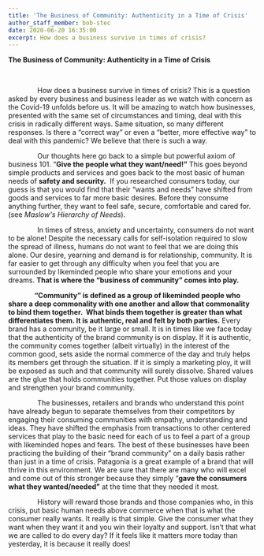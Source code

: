 ```yaml
---
title: 'The Business of Community: Authenticity in a Time of Crisis'
author_staff_member: bob-stec
date: 2020-06-20 16:35:00
excerpt: How does a business survive in times of crisis?
---
```


**The Business of Community: Authenticity in a Time of Crisis**

&nbsp;

&nbsp; &nbsp; &nbsp; &nbsp; &nbsp; &nbsp; &nbsp;&nbsp; How does a business survive in times of crisis? This is a question asked by every business and business leader as we watch with concern as the Covid-19 unfolds before us. It will be amazing to watch how businesses, presented with the same set of circumstances and timing, deal with this crisis in radically different ways. Same situation, so many different responses. Is there a “correct way” or even a “better, more effective way” to deal with this pandemic? We believe that there is such a way.

&nbsp; &nbsp; &nbsp; &nbsp; &nbsp; &nbsp; &nbsp;&nbsp; Our thoughts here go back to a simple but powerful axiom of business 101. “**Give the people what they want/need\!”** This goes beyond simple products and services and goes back to the most basic of human needs of **safety and security.** &nbsp;If you researched consumers today, our guess is that you would find that their “wants and needs” have shifted from goods and services to far more basic desires. Before they consume anything further, they want to feel safe, secure, comfortable and cared for. (see *Maslow's Hierarchy of Needs*).

&nbsp; &nbsp; &nbsp; &nbsp; &nbsp; &nbsp; &nbsp;&nbsp; In times of stress, anxiety and uncertainty, consumers do not want to be alone\! Despite the necessary calls for self-isolation required to slow the spread of illness, humans do not want to feel that we are doing this alone. Our desire, yearning and demand is for relationship, community. It is far easier to get through any difficulty when you feel that you are surrounded by likeminded people who share your emotions and your dreams. **That is where the “business of community” comes into play.**

**&nbsp; &nbsp; &nbsp; &nbsp; &nbsp; &nbsp; &nbsp;&nbsp; &nbsp;“Community” is defined as a group of likeminded people who share a deep commonality with one another and allow that commonality to bind them together.&nbsp; What binds them together is greater than what differentiates them. It is authentic, real and felt by both parties.** Every brand has a community, be it large or small. It is in times like we face today that the authenticity of the brand community is on display. If it is authentic, the community comes together (albeit virtually) in the interest of the common good, sets aside the normal commerce of the day and truly helps its members get through the situation. If it is simply a marketing ploy, it will be exposed as such and that community will surely dissolve. Shared values are the glue that holds communities together. Put those values on display and strengthen your brand community.

&nbsp; &nbsp; &nbsp; &nbsp; &nbsp; &nbsp; &nbsp;&nbsp; The businesses, retailers and brands who understand this point have already begun to separate themselves from their competitors by engaging their consuming communities with empathy, understanding and ideas. They have shifted the emphasis from transactions to other centered services that play to the basic need for each of us to feel a part of a group with likeminded hopes and fears. The best of these businesses have been practicing the building of their “brand community” on a daily basis rather than just in a time of crisis. Patagonia is a great example of a brand that will thrive in this environment. We are sure that there are many who will excel and come out of this stronger because they simply “**gave the consumers what they wanted/needed”** at the time that they needed it most.

&nbsp; &nbsp; &nbsp; &nbsp; &nbsp; &nbsp; &nbsp;&nbsp; History will reward those brands and those companies who, in this crisis, put basic human needs above commerce when that is what the consumer really wants. It really is that simple. Give the consumer what they want when they want it and you win their loyalty and support. Isn’t that what we are called to do every day? If it feels like it matters more today than yesterday, it is because it really does\!

&nbsp;